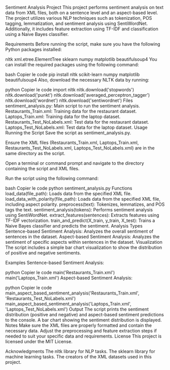 Sentiment Analysis Project
This project performs sentiment analysis on text data from XML files, both on a sentence level and an aspect-based level. The project utilizes various NLP techniques such as tokenization, POS tagging, lemmatization, and sentiment analysis using SentiWordNet. Additionally, it includes feature extraction using TF-IDF and classification using a Naive Bayes classifier.

Requirements
Before running the script, make sure you have the following Python packages installed:

nltk
xml.etree.ElementTree
sklearn
numpy
matplotlib
beautifulsoup4
You can install the required packages using the following command:

bash
Copier le code
pip install nltk scikit-learn numpy matplotlib beautifulsoup4
Also, download the necessary NLTK data by running:

python
Copier le code
import nltk
nltk.download('stopwords')
nltk.download('punkt')
nltk.download('averaged_perceptron_tagger')
nltk.download('wordnet')
nltk.download('sentiwordnet')
Files
sentiment_analysis.py: Main script to run the sentiment analysis.
Restaurants_Train.xml: Training data for the restaurant dataset.
Laptops_Train.xml: Training data for the laptop dataset.
Restaurants_Test_NoLabels.xml: Test data for the restaurant dataset.
Laptops_Test_NoLabels.xml: Test data for the laptop dataset.
Usage
Running the Script
Save the script as sentiment_analysis.py.

Ensure the XML files (Restaurants_Train.xml, Laptops_Train.xml, Restaurants_Test_NoLabels.xml, Laptops_Test_NoLabels.xml) are in the same directory as the script.

Open a terminal or command prompt and navigate to the directory containing the script and XML files.

Run the script using the following command:

bash
Copier le code
python sentiment_analysis.py
Functions
load_data(file_path): Loads data from the specified XML file.
load_data_with_polarity(file_path): Loads data from the specified XML file, including aspect polarity.
preprocess(text): Tokenizes, lemmatizes, and POS tags the text.
sentiment_analysis(tokens): Performs sentiment analysis using SentiWordNet.
extract_features(sentences): Extracts features using TF-IDF vectorization.
train_and_predict(X_train, y_train, X_test): Trains a Naive Bayes classifier and predicts the sentiment.
Analysis Types
Sentence-based Sentiment Analysis: Analyzes the overall sentiment of sentences in the dataset.
Aspect-based Sentiment Analysis: Analyzes the sentiment of specific aspects within sentences in the dataset.
Visualization
The script includes a simple bar chart visualization to show the distribution of positive and negative sentiments.

Examples
Sentence-based Sentiment Analysis:

python
Copier le code
main('Restaurants_Train.xml')
main('Laptops_Train.xml')
Aspect-based Sentiment Analysis:

python
Copier le code
main_aspect_based_sentiment_analysis('Restaurants_Train.xml', 'Restaurants_Test_NoLabels.xml')
main_aspect_based_sentiment_analysis('Laptops_Train.xml', 'Laptops_Test_NoLabels.xml')
Output
The script prints the sentiment distribution (positive and negative) and aspect-based sentiment predictions to the console.
A bar chart showing the sentiment distribution is displayed.
Notes
Make sure the XML files are properly formatted and contain the necessary data.
Adjust the preprocessing and feature extraction steps if needed to suit your specific data and requirements.
License
This project is licensed under the MIT License.

Acknowledgments
The nltk library for NLP tasks.
The sklearn library for machine learning tasks.
The creators of the XML datasets used in this project.
